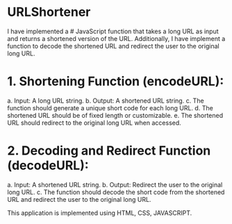 # URLShortener  

I have implemented a # JavaScript function that takes a long URL as input and returns a shortened
version of the URL. Additionally, I have implement a function to decode the shortened
URL and redirect the user to the original long URL.

# 1. Shortening Function (encodeURL):
  a. Input: A long URL string.
  b. Output: A shortened URL string.
  c. The function should generate a unique short code for each long URL.
  d. The shortened URL should be of fixed length or customizable.
  e. The shortened URL should redirect to the original long URL when accessed.
  
# 2. Decoding and Redirect Function (decodeURL):
  a. Input: A shortened URL string.
  b. Output: Redirect the user to the original long URL.
  c. The function should decode the short code from the shortened URL and
      redirect the user to the original long URL.

  This application is implemented using HTML, CSS, JAVASCRIPT.    
